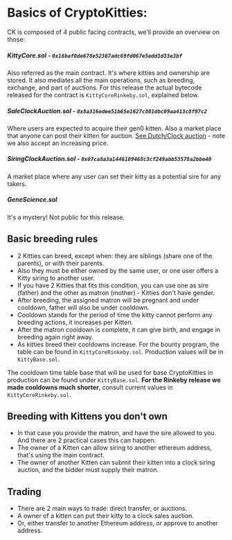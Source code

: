 # Basics of CryptoKitties:

CK is composed of 4 public facing contracts, we'll provide an overview on those:

##### KittyCore.sol - `0x16baf0de678e52367adc69fd067e5edd1d33e3bf`

Also referred as the main contract. It's where kitties and ownership are stored.
It also mediates all the main operations, such as breeding, exchange, and part of auctions.
For this release the actual bytecode released for the contract is `KittyCoreRinkeby.sol`, explained below.

##### SaleClockAuction.sol - `0x8a316edee51b65e1627c801dbc09aa413c8f97c2`

Where users are expected to acquire their gen0 kitten.
Also a market place that anyone can post their kitten for auction.
[See Dutch/Clock auction](https://en.wikipedia.org/wiki/Dutch_auction) - note we also accept an increasing price.

##### SiringClockAuction.sol - `0x07ca8a3a1446109468c3cf249abb53578a2bbe40`

A market place where any user can set their kitty as a potential sire for any takers.

##### GeneScience.sol

It's a mystery! Not public for this release.

## Basic breeding rules

- 2 Kitties can breed, except when: they are siblings (share one of the parents), or with their parents.
- Also they must be either owned by the same user, or one user offers a Kitty siring to another user.
- If you have 2 Kitties that fits this condition, you can use one as sire (father) and the other as matron (mother) - Kitties don't have gender.
- After breeding, the assigned matron will be pregnant and under cooldown, father will also be under cooldown.
- Cooldown stands for the period of time the kitty cannot perform any breeding actions, it increases per Kitten.
- After the matron cooldown is complete, it can give birth, and engage in breeding again right away.
- As kitties breed their cooldowns increase. For the bounty program, the table can be found in `KittyCoreRinkeby.sol`. Production values will be in `KittyBase.sol`.


The cooldown time table base that will be used for base CryptoKitties in production can be found under `KittyBase.sol`.
**For the Rinkeby release we made cooldowns much shorter**, consult current values in `KittyCoreRinkeby.sol`.

## Breeding with Kittens you don't own

- In that case you provide the matron, and have the sire allowed to you. And there are 2 practical cases this can happen:
- The owner of a Kitten can allow siring to another ethereum address, that's using the main contract.
- The owner of another Kitten can submit their kitten into a clock siring auction, and the bidder must supply their matron.


## Trading

- There are 2 main ways to trade: direct transfer, or auctions.
- A owner of a kitten can put their kitty to a clock sales auction.
- Or, either transfer to another Ethereum address, or approve to another address.
